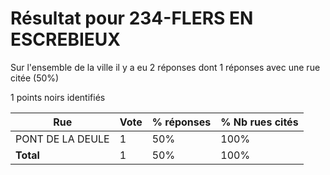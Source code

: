 # Résultat pour 234-FLERS EN ESCREBIEUX

Sur l'ensemble de la ville il y a eu 2 réponses dont 1 réponses avec une rue citée (50%)

1 points noirs identifiés

| Rue | Vote | % réponses | % Nb rues cités|
|-----|------|------------|----------------|
| PONT DE LA DEULE | 1 | 50% | 100%|
| **Total** | 1 | 50% | 100%|
